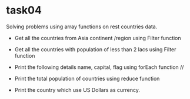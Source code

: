 # task04


Solving problems using array functions on rest countries data. 
- Get all the countries from Asia continent /region using Filter function

- Get all the countries with population of less than 2 lacs using Filter function

- Print the following details name, capital, flag using forEach function //

- Print the total population of countries using reduce function 

- Print the country which use US Dollars as currency.
